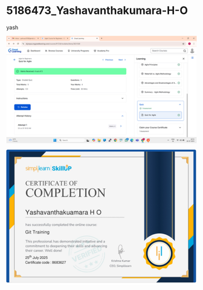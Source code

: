 # 5186473\_Yashavanthakumara-H-O

yash

![Great Learning Certificate](https://raw.githubusercontent.com/Yashavanthakumara/5186473_Yashavanthakumara-H-O/main/SDLC/SDLC_certificates/Great-Learning-Certification_2.jpg)

<img src="https://raw.githubusercontent.com/Yashavanthakumara/5186473_Yashavanthakumara-H-O/main/git_certificate/5186473_yashvanth.jpg" alt="SimpliLearn Git Certificate" width="600"/>


